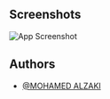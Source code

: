 ## Screenshots

![App Screenshot](https://cdn.jsdelivr.net/gh/mohBasalzaki/tahweel/tahweel_sd/inc/image/screenshot.png)

## Authors

- [@MOHAMED ALZAKI](https://mohamedalzaki.com/)
